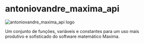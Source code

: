 # antoniovandre_maxima_api
![antoniovandre_maxima_api logo](https://antoniovandre.github.io/antoniovandre_maxima_api/AVPFG%20-%20Maxima%20API_200p.png)

Um conjunto de funções, variáveis e constantes para um uso mais produtivo e sofisticado do software matemático Maxima.

